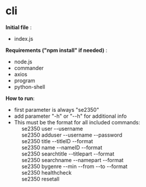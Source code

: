 # cli

**Initial file** :
- index.js

**Requirements ("npm install" if needed)** :
- node.js
- commander
- axios
- program
- python-shell

**How to run**:
- first parameter is always "se2350"
- add parameter "-h" or "--h" for additional info
- This must be the format for all included commands:<br />
&nbsp; &nbsp; &nbsp;se2350 user --username<username><br />
&nbsp; &nbsp; &nbsp;se2350 adduser --username<username> --password<password><br />
&nbsp; &nbsp; &nbsp;se2350 title --titleID<titleID> --format <format><br />
&nbsp; &nbsp; &nbsp;se2350 name --nameID<nameID> --format <format><br />
&nbsp; &nbsp; &nbsp;se2350 searchtitle --titlepart<titlepart> --format <format><br />
&nbsp; &nbsp; &nbsp;se2350 searchname --namepart<namepart> --format <format><br />
&nbsp; &nbsp; &nbsp;se2350 bygenre --min <min> --from <from> --to <to> --format <format><br />
&nbsp; &nbsp; &nbsp;se2350 healthcheck<br />
&nbsp; &nbsp; &nbsp;se2350 resetall<br />
